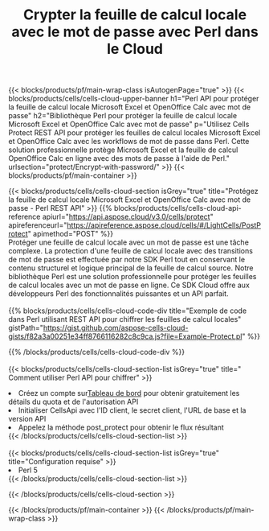﻿---
title:  Crypter la feuille de calcul locale avec le mot de passe avec Perl dans le Cloud
description:  API Cloud et SDK pour protéger Microsoft Excel et OpenOffice Calc avec Perl. Crypter les feuilles de calcul locales avec mot de passe par le SDK Cells Cloud API pour Perl.
url: /fr/perl/protect/encrypt-with-password/
---
{{< blocks/products/pf/main-wrap-class isAutogenPage="true" >}}
{{< blocks/products/cells/cells-cloud-upper-banner h1="Perl API pour protéger la feuille de calcul locale Microsoft Excel et OpenOffice Calc avec mot de passe" h2="Bibliothèque Perl pour protéger la feuille de calcul locale Microsoft Excel et OpenOffice Calc avec mot de passe" p="Utilisez Cells Protect REST API pour protéger les feuilles de calcul locales Microsoft Excel et OpenOffice Calc avec les workflows de mot de passe dans Perl. Cette solution professionnelle protège Microsoft Excel et la feuille de calcul OpenOffice Calc en ligne avec des mots de passe à l\'aide de Perl." urlsection="protect/Encrypt-with-password/" >}}
{{< blocks/products/pf/main-container >}}

{{< blocks/products/cells/cells-cloud-section isGrey="true" title="Protégez la feuille de calcul locale Microsoft Excel et OpenOffice Calc avec mot de passe - Perl REST API" >}}
{{% blocks/products/cells/cells-cloud-api-reference apiurl="https://api.aspose.cloud/v3.0/cells/protect" apireferenceurl="https://apireference.aspose.cloud/cells/#/LightCells/PostProtect" apimethod="POST" %}}
<br/>
Protéger une feuille de calcul locale avec un mot de passe est une tâche complexe. La protection d'une feuille de calcul locale avec des transitions de mot de passe est effectuée par notre SDK Perl tout en conservant le contenu structurel et logique principal de la feuille de calcul source. Notre bibliothèque Perl est une solution professionnelle pour protéger les feuilles de calcul locales avec un mot de passe en ligne. Ce SDK Cloud offre aux développeurs Perl des fonctionnalités puissantes et un API parfait.
<br/>
<br/>
{{% blocks/products/cells/cells-cloud-code-div title="Exemple de code dans Perl utilisant REST API pour chiffrer les feuilles de calcul locales" gistPath="https://gist.github.com/aspose-cells-cloud-gists/f82a3a00251e34ff8766116282c8c9ca.js?file=Example-Protect.pl" %}}
  
{{% /blocks/products/cells/cells-cloud-code-div %}}
<br/>
<br/>
{{< blocks/products/cells/cells-cloud-section-list isGrey="true" title=" Comment utiliser Perl API pour chiffrer" >}}
<li> Créez un compte sur<a href="https://dashboard.aspose.cloud/">Tableau de bord</a> pour obtenir gratuitement les détails du quota et de l'autorisation API</li>
<li>Initialiser CellsApi avec l'ID client, le secret client, l'URL de base et la version API</li>
<li>Appelez la méthode post_protect pour obtenir le flux résultant</li>
{{< /blocks/products/cells/cells-cloud-section-list >}}
<br/>
<br/>
{{< blocks/products/cells/cells-cloud-section-list isGrey="true" title="Configuration requise" >}}
<li>Perl 5</li>
{{< /blocks/products/cells/cells-cloud-section-list >}}

{{< /blocks/products/cells/cells-cloud-section >}}

{{< /blocks/products/pf/main-container >}}
{{< /blocks/products/pf/main-wrap-class >}}
